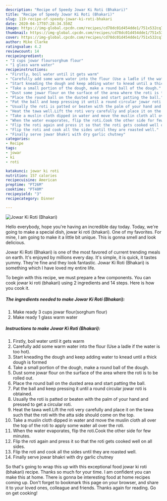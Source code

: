 ```yaml
---
description: "Recipe of Speedy Jowar Ki Roti (Bhakari)"
title: "Recipe of Speedy Jowar Ki Roti (Bhakari)"
slug: 119-recipe-of-speedy-jowar-ki-roti-bhakari
date: 2020-04-17T07:28:34.550Z
image: https://img-global.cpcdn.com/recipes/cd78dc01d454dde1/751x532cq70/jowar-ki-roti-bhakari-recipe-main-photo.jpg
thumbnail: https://img-global.cpcdn.com/recipes/cd78dc01d454dde1/751x532cq70/jowar-ki-roti-bhakari-recipe-main-photo.jpg
cover: https://img-global.cpcdn.com/recipes/cd78dc01d454dde1/751x532cq70/jowar-ki-roti-bhakari-recipe-main-photo.jpg
author: Mike Clarke
ratingvalue: 4.2
reviewcount: 14
recipeingredient:
- "3 cups jowar floursorghum flour"
- "1 glass warm water"
recipeinstructions:
- "Firstly, boil water until it gets warm"
- "Carefully add some warm water into the flour (Use a ladle if the water is too hot)."
- "Start kneading the dough and keep adding water to knead until a thick dough is formed"
- "Take a small portion of the dough, make a round ball of the dough."
- "Dust some jowar flour on the surface of the area where the roti is to be rolled out."
- "Place the round ball on the dusted area and start patting the ball."
- "Pat the ball and keep pressing it until a round circular jowar roti is obtained."
- "Usually the roti is patted or beaten with the palm of your hand and pressed to get a circular roti."
- "Heat the tawa well.Lift the roti very carefully and place it on the tawa such that the roti with the atta side should come on the top."
- "Take a muslin cloth dipped in water and move the muslin cloth all over the top of the roti to apply some water all over the roti."
- "When the water evaporates, flip the roti.Cook the other side for few minutes."
- "Flip the roti again and press it so that the roti gets cooked well on all sides."
- "Flip the roti and cook all the sides until they are roasted well."
- "Finally serve jowar bhakri with dry garlic chutney"
categories:
- Recipe
tags:
- jowar
- ki
- roti

katakunci: jowar ki roti 
nutrition: 157 calories
recipecuisine: American
preptime: "PT26M"
cooktime: "PT40M"
recipeyield: "3"
recipecategory: Dinner

---
```



![Jowar Ki Roti (Bhakari)](https://img-global.cpcdn.com/recipes/cd78dc01d454dde1/751x532cq70/jowar-ki-roti-bhakari-recipe-main-photo.jpg)

Hello everybody, hope you're having an incredible day today. Today, we're going to make a special dish, jowar ki roti (bhakari). One of my favorites. For mine, I am going to make it a little bit unique. This is gonna smell and look delicious.

Jowar Ki Roti (Bhakari) is one of the most favored of current trending meals on earth. It's enjoyed by millions every day. It's simple, it is quick, it tastes yummy. They're fine and they look fantastic. Jowar Ki Roti (Bhakari) is something which I have loved my entire life.




To begin with this recipe, we must prepare a few components. You can cook jowar ki roti (bhakari) using 2 ingredients and 14 steps. Here is how you cook it.

##### The ingredients needed to make Jowar Ki Roti (Bhakari):

1. Make ready 3 cups jowar flour(sorghum flour)
1. Make ready 1 glass warm water




##### Instructions to make Jowar Ki Roti (Bhakari):

1. Firstly, boil water until it gets warm
1. Carefully add some warm water into the flour (Use a ladle if the water is too hot).
1. Start kneading the dough and keep adding water to knead until a thick dough is formed
1. Take a small portion of the dough, make a round ball of the dough.
1. Dust some jowar flour on the surface of the area where the roti is to be rolled out.
1. Place the round ball on the dusted area and start patting the ball.
1. Pat the ball and keep pressing it until a round circular jowar roti is obtained.
1. Usually the roti is patted or beaten with the palm of your hand and pressed to get a circular roti.
1. Heat the tawa well.Lift the roti very carefully and place it on the tawa such that the roti with the atta side should come on the top.
1. Take a muslin cloth dipped in water and move the muslin cloth all over the top of the roti to apply some water all over the roti.
1. When the water evaporates, flip the roti.Cook the other side for few minutes.
1. Flip the roti again and press it so that the roti gets cooked well on all sides.
1. Flip the roti and cook all the sides until they are roasted well.
1. Finally serve jowar bhakri with dry garlic chutney




So that's going to wrap this up with this exceptional food jowar ki roti (bhakari) recipe. Thanks so much for your time. I am confident you can make this at home. There is gonna be interesting food at home recipes coming up. Don't forget to bookmark this page on your browser, and share it to your loved ones, colleague and friends. Thanks again for reading. Go on get cooking!
